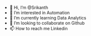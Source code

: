 - 👋 Hi, I’m @Srikanth
- 👀 I’m interested in Automation
- 🌱 I’m currently learning Data Analytics
- 💞️ I’m looking to collaborate on Github
- 📫 How to reach me Linkedin

<!---
srikanthkln/srikanthkln is a ✨ special ✨ repository because its `README.md` (this file) appears on your GitHub profile.
You can click the Preview link to take a look at your changes.
--->
